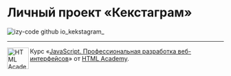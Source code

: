 # Личный проект «Кекстаграм»


![izy-code github io_kekstagram_](https://github.com/izy-code/kekstagram/assets/126877709/47391e5a-148c-4b3e-9dc6-176507d94947)

---

<a href="https://htmlacademy.ru/intensive/javascript"><img align="left" width="50" height="50" alt="HTML Academy" src="https://up.htmlacademy.ru/static/img/intensive/javascript/logo-for-github-2.png"></a>

Курс «[JavaScript. Профессиональная разработка веб-интерфейсов](https://htmlacademy.ru/intensive/javascript)» от [HTML Academy](https://htmlacademy.ru).
